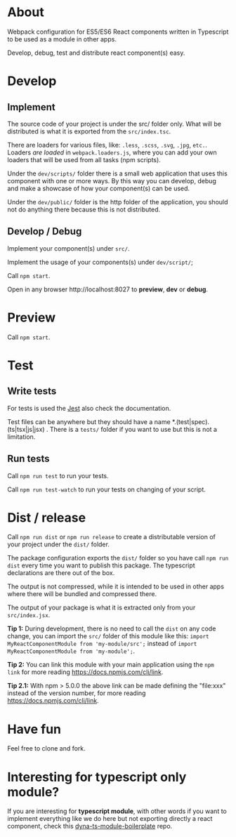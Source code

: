 # About

Webpack configuration for ES5/ES6 React components written in Typescript to be used as a module in other apps.

Develop, debug, test and distribute react component(s) easy.

# Develop

## Implement

The source code of your project is under the src/ folder only. What will be distributed is what it is exported from the `src/index.tsc`.

There are loaders for various files, like: `.less`, `.scss`, `.svg`, `.jpg`, `etc.`. Loaders *are loaded* in `webpack.loaders.js`, where you can add your own loaders that will be used from all tasks (npm scripts).

Under the `dev/scripts/` folder there is a small web application that uses this component with one or more ways. By this way you can develop, debug and make a showcase of how your component(s) can be used.

Under the `dev/public/` folder is the http folder of the application, you should not do anything there because this is not distributed.

## Develop / Debug

Implement your component(s) under `src/`.

Implement the usage of your components(s) under `dev/script/`;

Call `npm start`.

Open in any browser http://localhost:8027 to **preview**, **dev** or **debug**.

# Preview

Call `npm start`.

# Test

## Write tests

For tests is used the [Jest](https://facebook.github.io/jest/) also check the documentation.

Test files can be anywhere but they should have a name *.(test|spec).(ts|tsx|js|jsx) . There is a `tests/` folder if you want to use but this is not a limitation.

## Run tests

Call `npm run test` to run your tests.

Call `npm run test-watch` to run your tests on changing of your script.

# Dist / release

Call `npm run dist` or `npm run release`
to create a distributable version of your project
under the `dist/` folder.

The package configuration exports the `dist/` folder so you have call `npm run dist` every time you want to publish this package. The typescript declarations are there out of the box.

The output is not compressed, while it is intended to be used in other apps where there will be bundled and compressed there.

The output of your package is what it is extracted only from your `src/index.jsx`.

**Tip 1:** During development, there is no need to call the `dist` on any code change, you can import the `src/` folder of this module like this: `import MyReactComponentModule from 'my-module/src';` instead of `import MyReactComponentModule from 'my-module';`.

**Tip 2:** You can link this module with your main application using the `npm link` for more reading https://docs.npmjs.com/cli/link.

**Tip 2.1:** With npm > 5.0.0 the above link can be made defining the "file:xxx" instead of the version number, for more reading https://docs.npmjs.com/cli/link.

# Have fun

Feel free to clone and fork.

# Interesting for typescript only module?

If you are interesting for **typescript module**, with other words if you want to implement everything like we do here but not exporting directly a react component, check this [dyna-ts-module-boilerplate](https://github.com/aneldev/dyna-ts-module-boilerplate) repo.

